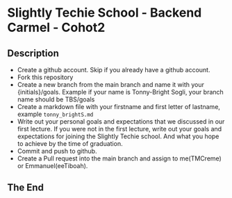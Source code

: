 # Slightly Techie School - Backend Carmel - Cohot2

## Description
* Create a github account. Skip if you already have a github account. 
* Fork this repository
* Create a new branch from the main branch and name it with your {initials}/goals. Example if your name is Tonny-Bright Sogli, your branch name should be TBS/goals
* Create a markdown file with your firstname and first letter of lastname, example `tonny_brightS.md`
* Write out your personal goals and expectations that we discussed in our first lecture. If you were not in the first lecture, write out your goals and expectations for joining the Slightly Techie school. And what you hope to achieve by the time of graduation. 
* Commit and push to github. 
* Create a Pull request into the main branch and assign to me(TMCreme) or Emmanuel(eeTiboah).


## The End
